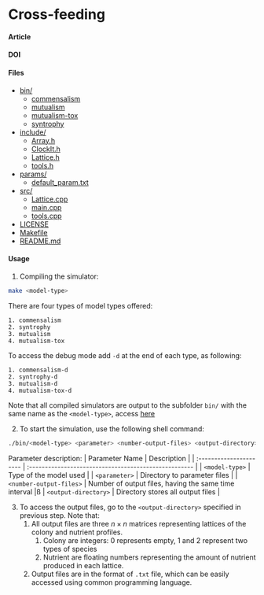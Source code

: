 
# Cross-feeding

#### Article

#### DOI

#### Files
* [bin/](./mutualistic-crossfeeding/bin)
  * [commensalism](./mutualistic-crossfeeding/bin/commensalism)
  * [mutualism](./mutualistic-crossfeeding/bin/mutualism)
  * [mutualism-tox](./mutualistic-crossfeeding/bin/mutualism-tox)
  * [syntrophy](./mutualistic-crossfeeding/bin/syntrophy)
* [include/](./mutualistic-crossfeeding/include)
  * [Array.h](./mutualistic-crossfeeding/include/Array.h)
  * [ClockIt.h](./mutualistic-crossfeeding/include/ClockIt.h)
  * [Lattice.h](./mutualistic-crossfeeding/include/Lattice.h)
  * [tools.h](./mutualistic-crossfeeding/include/tools.h)
* [params/](./mutualistic-crossfeeding/params)
  * [default_param.txt](./mutualistic-crossfeeding/params/default_param.txt)
* [src/](./mutualistic-crossfeeding/src)
  * [Lattice.cpp](./mutualistic-crossfeeding/src/Lattice.cpp)
  * [main.cpp](./mutualistic-crossfeeding/src/main.cpp)
  * [tools.cpp](./mutualistic-crossfeeding/src/tools.cpp)
* [LICENSE](./mutualistic-crossfeeding/LICENSE)
* [Makefile](./mutualistic-crossfeeding/Makefile)
* [README.md](./mutualistic-crossfeeding/README.md)

#### Usage
1. Compiling the simulator:
```bash
make <model-type>
```
There are four types of model types offered:
```
1. commensalism
2. syntrophy
3. mutualism
4. mutualism-tox
```
To access the debug mode add `-d` at the end of each type, as following:
```
1. commensalism-d
2. syntrophy-d
3. mutualism-d
4. mutualism-tox-d
```
Note that all compiled simulators are output to the subfolder `bin/` with the same name as the `<model-type>`, access [here](./bin/)

2. To start the simulation, use the following shell command:
```bash
./bin/<model-type> <parameter> <number-output-files> <output-directory>
```
Parameter description:
| Parameter Name          | Description                                           |
| :---------------------- | :---------------------------------------------------- |
| `<model-type>`          | Type of the model used                                |
| `<parameter>`           | Directory to parameter files                          |
| `<number-output-files>` | Number of output files, having the same time interval |ß
| `<output-directory>`    | Directory stores all output files                     |

3. To access the output files, go to the `<output-directory>` specified in previous step. Note that:
   1. All output files are three $n\times n$ matrices representing lattices of the colony and nutrient profiles.
      1. Colony are integers: 0 represents empty, 1 and 2 represent two types of species
      2. Nutrient are floating numbers representing the amount of nutrient produced in each lattice.
   2. Output files are in the format of `.txt` file, which can be easily accessed using common programming language.
